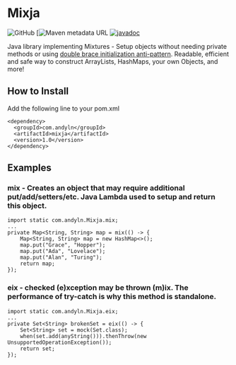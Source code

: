 # Mixja

![GitHub](https://img.shields.io/github/license/NguyenAndrew/Mixja)
[![Maven metadata URL](TODO)
[![javadoc](https://javadoc.io/badge2/com.andyln/mixja/javadoc.svg)](https://javadoc.io/doc/com.andyln/mixja)

Java library implementing Mixtures - Setup objects without needing private methods or using [double brace initialization anti-pattern](https://www.baeldung.com/java-double-brace-initialization#disadvantages-of-using-double-braces). Readable, efficient and safe way to construct ArrayLists, HashMaps, your own Objects, and more!

## How to Install

Add the following line to your pom.xml

```
<dependency>
  <groupId>com.andyln</groupId>
  <artifactId>mixja</artifactId>
  <version>1.0</version>
</dependency>
```

## Examples

### mix - Creates an object that may require additional put/add/setters/etc. Java Lambda used to setup and return this object.

```
import static com.andyln.Mixja.mix;
...
private Map<String, String> map = mix(() -> {
    Map<String, String> map = new HashMap<>();
    map.put("Grace", "Hopper");
    map.put("Ada", "Lovelace");
    map.put("Alan", "Turing");
    return map;
});
```

### eix - checked (e)xception may be thrown (m)ix. The performance of try-catch is why this method is standalone.
```
import static com.andyln.Mixja.eix;
...
private Set<String> brokenSet = eix(() -> {
    Set<String> set = mock(Set.class);
    when(set.add(anyString())).thenThrow(new UnsupportedOperationException());
    return set;
});
```

